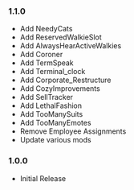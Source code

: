 ### 1.1.0
- Add NeedyCats
- Add ReservedWalkieSlot
- Add AlwaysHearActiveWalkies
- Add Coroner
- Add TermSpeak
- Add Terminal_clock
- Add Corporate_Restructure
- Add CozyImprovements
- Add SellTracker
- Add LethalFashion
- Add TooManySuits
- Add TooManyEmotes
- Remove Employee Assignments
- Update various mods

### 1.0.0
- Initial Release